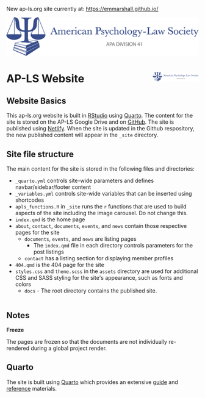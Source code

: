 

New ap-ls.org site currently at: https://emmarshall.github.io/

![Logo for American Psychology-Law
Society](images/APLS_general_logo.png)


# AP-LS Website <img src="images/APLS_general_logo.png" align="right" width = "120" />

## Website Basics

This ap-ls.org website is built in [RStudio](https://www.rstudio.com/) using [Quarto](https://quarto.org). The content for the site is stored on the AP-LS Google Drive and on [GitHub](https://github.com). The site is published using [Netlify](https://www.netlify.com/). When the site is updated in the Github respository, the new published content will appear in the `_site` directory.


## Site file structure

The main content for the site is stored in the following files and directories:

- `_quarto.yml` controls site-wide parameters and defines navbar/sidebar/footer content
- `_variables.yml` controls site-wide variables that can be inserted using shortcodes
- `apls_functions.R` in `_site` runs the `r` functions that are used to build aspects of the site including the image carousel. Do not change this. 
- `index.qmd` is the home page
- `about`, `contact`, `documents`, `events`, and `news` contain those respective pages for the site
  - `documents`, `events`, and `news` are listing pages
      - The `index.qmd` file in each directory controls parameters for the post listings
  - `contact` has a listing section for displaying member profiles
- `404.qmd` is the 404 page for the site
- `styles.css` and `theme.scss` in the `assets` directory are used for additional CSS and SASS styling for the site's appearance, such as fonts and colors
  - `docs` - The root directory contains the published site.
    ```

## Notes

**Freeze**

The pages are frozen so that the documents are not
individually re-rendered during a global project render. 

## Quarto

The site is built using [Quarto](https://quarto.org/docs/get-started/) which provides an extensive [guide](https://quarto.org/docs/guide/) and [reference](https://quarto.org/docs/reference/) materials.